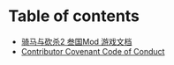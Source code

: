 # Table of contents

* [骑马与砍杀2 叁国Mod 游戏文档](README.md)
* [Contributor Covenant Code of Conduct](code_of_conduct.md)

